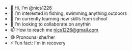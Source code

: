 - 👋 Hi, I’m @nics1226
- 👀 I’m interested in fishing, swimming,anything outdoors 
- 🌱 I’m currently learning new skills from school 
- 💞️ I’m looking to collaborate on anythin
- 📫 How to reach me nics1226@gmail.com
- 😄 Pronouns: she/her
- ⚡ Fun fact: I'm in recovery 

<!---
nics1226/nics1226 is a ✨ special ✨ repository because its `README.md` (this file) appears on your GitHub profile.
You can click the Preview link to take a look at your changes.
--->
